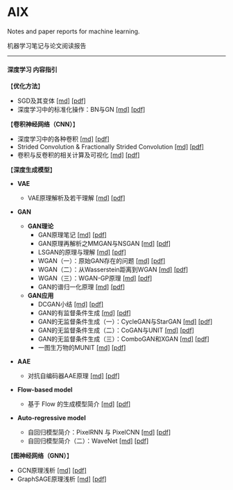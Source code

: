 # AIX
Notes and paper reports for machine learning.

机器学习笔记与论文阅读报告

------

#### 深度学习 内容指引



【**优化方法**】

* SGD及其变体	[[md]](https://github.com/KveinXu/AIX/blob/master/%E6%B7%B1%E5%BA%A6%E5%AD%A6%E4%B9%A0/markdown/SGD%E5%8F%8A%E5%85%B6%E5%8F%98%E4%BD%93.md) [[pdf]](https://github.com/KveinXu/AIX/blob/master/%E6%B7%B1%E5%BA%A6%E5%AD%A6%E4%B9%A0/pdf/SGD%E5%8F%8A%E5%85%B6%E5%8F%98%E4%BD%93.pdf)
* 深度学习中的标准化操作：BN与GN    [[md]](https://github.com/KveinXu/AIX/blob/master/%E6%B7%B1%E5%BA%A6%E5%AD%A6%E4%B9%A0/markdown/%E6%B7%B1%E5%BA%A6%E5%AD%A6%E4%B9%A0%E4%B8%AD%E7%9A%84%E6%A0%87%E5%87%86%E5%8C%96%E6%93%8D%E4%BD%9C_BN%E4%B8%8EGN.md) [[pdf]](https://github.com/KveinXu/AIX/blob/master/%E6%B7%B1%E5%BA%A6%E5%AD%A6%E4%B9%A0/pdf/%E6%B7%B1%E5%BA%A6%E5%AD%A6%E4%B9%A0%E4%B8%AD%E7%9A%84%E6%A0%87%E5%87%86%E5%8C%96%E6%93%8D%E4%BD%9C_BN%E4%B8%8EGN.pdf)



【**卷积神经网络（CNN）**】

* 深度学习中的各种卷积	[[md]](https://github.com/KveinXu/AIX/blob/master/%E6%B7%B1%E5%BA%A6%E5%AD%A6%E4%B9%A0/markdown/%E6%B7%B1%E5%BA%A6%E5%AD%A6%E4%B9%A0%E4%B8%AD%E7%9A%84%E5%90%84%E7%A7%8D%E5%8D%B7%E7%A7%AF.md) [[pdf]](https://github.com/KveinXu/AIX/blob/master/%E6%B7%B1%E5%BA%A6%E5%AD%A6%E4%B9%A0/pdf/%E6%B7%B1%E5%BA%A6%E5%AD%A6%E4%B9%A0%E4%B8%AD%E7%9A%84%E5%90%84%E7%A7%8D%E5%8D%B7%E7%A7%AF.pdf)
* Strided Convolution & Fractionally Strided Convolution   [[md]](https://github.com/KveinXu/AIX/blob/master/%E6%B7%B1%E5%BA%A6%E5%AD%A6%E4%B9%A0/markdown/Strided%20Convolution%20%26%20Fractionally%20Strided%20Convolution.md) [[pdf]](https://github.com/KveinXu/AIX/blob/master/%E6%B7%B1%E5%BA%A6%E5%AD%A6%E4%B9%A0/pdf/Strided%20Convolution%20%26%20Fractionally%20Strided%20Convolution.pdf)
* 卷积与反卷积的相关计算及可视化    [[md]](https://github.com/KveinXu/AIX/blob/master/%E6%B7%B1%E5%BA%A6%E5%AD%A6%E4%B9%A0/markdown/%E5%8D%B7%E7%A7%AF%E4%B8%8E%E5%8F%8D%E5%8D%B7%E7%A7%AF%E7%9A%84%E7%9B%B8%E5%85%B3%E8%AE%A1%E7%AE%97%E5%8F%8A%E5%8F%AF%E8%A7%86%E5%8C%96.md) [[pdf]](https://github.com/KveinXu/AIX/blob/master/%E6%B7%B1%E5%BA%A6%E5%AD%A6%E4%B9%A0/pdf/%E5%8D%B7%E7%A7%AF%E4%B8%8E%E5%8F%8D%E5%8D%B7%E7%A7%AF%E7%9A%84%E7%9B%B8%E5%85%B3%E8%AE%A1%E7%AE%97%E5%8F%8A%E5%8F%AF%E8%A7%86%E5%8C%96.pdf)



【**深度生成模型**】

* **VAE**
  * VAE原理解析及若干理解	[[md]](https://github.com/KveinXu/AIX/blob/master/%E6%B7%B1%E5%BA%A6%E5%AD%A6%E4%B9%A0/markdown/VAE%E5%8E%9F%E7%90%86%E8%A7%A3%E6%9E%90%E5%8F%8A%E8%8B%A5%E5%B9%B2%E7%90%86%E8%A7%A3.md) [[pdf]](https://github.com/KveinXu/AIX/blob/master/%E6%B7%B1%E5%BA%A6%E5%AD%A6%E4%B9%A0/pdf/VAE%E5%8E%9F%E7%90%86%E8%A7%A3%E6%9E%90%E5%8F%8A%E8%8B%A5%E5%B9%B2%E7%90%86%E8%A7%A3.pdf)

* **GAN**
  * **GAN理论**
    * GAN原理笔记	[[md]](https://github.com/KveinXu/AIX/blob/master/%E6%B7%B1%E5%BA%A6%E5%AD%A6%E4%B9%A0/markdown/GAN%E5%8E%9F%E7%90%86%E7%AC%94%E8%AE%B0.md) [[pdf]](https://github.com/KveinXu/AIX/blob/master/%E6%B7%B1%E5%BA%A6%E5%AD%A6%E4%B9%A0/pdf/GAN%E5%8E%9F%E7%90%86%E7%AC%94%E8%AE%B0.pdf)
    * GAN原理再解析之MMGAN与NSGAN    [[md]](https://github.com/KveinXu/AIX/blob/master/%E6%B7%B1%E5%BA%A6%E5%AD%A6%E4%B9%A0/markdown/GAN%E5%8E%9F%E7%90%86%E5%86%8D%E8%A7%A3%E6%9E%90%E4%B9%8BMMGAN%E4%B8%8ENSGAN.md) [[pdf]](https://github.com/KveinXu/AIX/blob/master/%E6%B7%B1%E5%BA%A6%E5%AD%A6%E4%B9%A0/pdf/GAN%E5%8E%9F%E7%90%86%E5%86%8D%E8%A7%A3%E6%9E%90%E4%B9%8BMMGAN%E4%B8%8ENSGAN.pdf)
    * LSGAN的原理与理解    [[md]](https://github.com/KveinXu/AIX/blob/master/%E6%B7%B1%E5%BA%A6%E5%AD%A6%E4%B9%A0/markdown/LSGAN%E7%9A%84%E5%8E%9F%E7%90%86%E4%B8%8E%E7%90%86%E8%A7%A3.md) [[pdf]](https://github.com/KveinXu/AIX/blob/master/%E6%B7%B1%E5%BA%A6%E5%AD%A6%E4%B9%A0/pdf/LSGAN%E7%9A%84%E5%8E%9F%E7%90%86%E4%B8%8E%E7%90%86%E8%A7%A3.pdf)
    * WGAN（一）：原始GAN存在的问题    [[md]](https://github.com/KveinXu/AIX/blob/master/%E6%B7%B1%E5%BA%A6%E5%AD%A6%E4%B9%A0/markdown/WGAN%EF%BC%88%E4%B8%80%EF%BC%89%EF%BC%9A%E5%8E%9F%E5%A7%8BGAN%E5%AD%98%E5%9C%A8%E7%9A%84%E9%97%AE%E9%A2%98.md) [[pdf]](https://github.com/KveinXu/AIX/blob/master/%E6%B7%B1%E5%BA%A6%E5%AD%A6%E4%B9%A0/pdf/WGAN%EF%BC%88%E4%B8%80%EF%BC%89%EF%BC%9A%E5%8E%9F%E5%A7%8BGAN%E5%AD%98%E5%9C%A8%E7%9A%84%E9%97%AE%E9%A2%98.pdf)
    * WGAN（二）：从Wasserstein距离到WGAN    [[md]](https://github.com/KveinXu/AIX/blob/master/%E6%B7%B1%E5%BA%A6%E5%AD%A6%E4%B9%A0/markdown/WGAN%EF%BC%88%E4%BA%8C%EF%BC%89%EF%BC%9A%E4%BB%8EWasserstein%E8%B7%9D%E7%A6%BB%E5%88%B0WGAN.md) [[pdf]](https://github.com/KveinXu/AIX/blob/master/%E6%B7%B1%E5%BA%A6%E5%AD%A6%E4%B9%A0/pdf/WGAN%EF%BC%88%E4%BA%8C%EF%BC%89%EF%BC%9A%E4%BB%8EWasserstein%E8%B7%9D%E7%A6%BB%E5%88%B0WGAN.pdf)
    * WGAN（三）：WGAN-GP原理     [[md]](https://github.com/KveinXu/AIX/blob/master/%E6%B7%B1%E5%BA%A6%E5%AD%A6%E4%B9%A0/markdown/WGAN%EF%BC%88%E4%B8%89%EF%BC%89%EF%BC%9AWGAN-GP%E5%8E%9F%E7%90%86.md) [[pdf]](https://github.com/KveinXu/AIX/blob/master/%E6%B7%B1%E5%BA%A6%E5%AD%A6%E4%B9%A0/pdf/WGAN%EF%BC%88%E4%B8%89%EF%BC%89%EF%BC%9AWGAN-GP%E5%8E%9F%E7%90%86.pdf)
    * GAN的谱归一化原理    [[md]](https://github.com/KveinXu/AIX/blob/master/%E6%B7%B1%E5%BA%A6%E5%AD%A6%E4%B9%A0/markdown/GAN%E7%9A%84%E8%B0%B1%E5%BD%92%E4%B8%80%E5%8C%96%E5%8E%9F%E7%90%86.md) [[pdf]](https://github.com/KveinXu/AIX/blob/master/%E6%B7%B1%E5%BA%A6%E5%AD%A6%E4%B9%A0/pdf/GAN%E7%9A%84%E8%B0%B1%E5%BD%92%E4%B8%80%E5%8C%96%E5%8E%9F%E7%90%86.pdf)
  * **GAN应用**
    * DCGAN小结	[[md]](https://github.com/KveinXu/AIX/blob/master/%E6%B7%B1%E5%BA%A6%E5%AD%A6%E4%B9%A0/markdown/DCGAN%E5%B0%8F%E7%BB%93.md) [[pdf]](https://github.com/KveinXu/AIX/blob/master/%E6%B7%B1%E5%BA%A6%E5%AD%A6%E4%B9%A0/pdf/DCGAN%E5%B0%8F%E7%BB%93.pdf)
    * GAN的有监督条件生成    [[md]](https://github.com/KveinXu/AIX/blob/master/%E6%B7%B1%E5%BA%A6%E5%AD%A6%E4%B9%A0/markdown/GAN%E7%9A%84%E6%9C%89%E7%9B%91%E7%9D%A3%E6%9D%A1%E4%BB%B6%E7%94%9F%E6%88%90.md) [[pdf]](https://github.com/KveinXu/AIX/blob/master/%E6%B7%B1%E5%BA%A6%E5%AD%A6%E4%B9%A0/pdf/GAN%E7%9A%84%E6%9C%89%E7%9B%91%E7%9D%A3%E6%9D%A1%E4%BB%B6%E7%94%9F%E6%88%90.pdf)
    * GAN的无监督条件生成（一）：CycleGAN与StarGAN    [[md]](https://github.com/KveinXu/AIX/blob/master/%E6%B7%B1%E5%BA%A6%E5%AD%A6%E4%B9%A0/markdown/GAN%E7%9A%84%E6%97%A0%E7%9B%91%E7%9D%A3%E6%9D%A1%E4%BB%B6%E7%94%9F%E6%88%90%EF%BC%9ACycleGAN%E4%B8%8EStarGAN.md) [[pdf]](https://github.com/KveinXu/AIX/blob/master/%E6%B7%B1%E5%BA%A6%E5%AD%A6%E4%B9%A0/pdf/GAN%E7%9A%84%E6%97%A0%E7%9B%91%E7%9D%A3%E6%9D%A1%E4%BB%B6%E7%94%9F%E6%88%90%EF%BC%9ACycleGAN%E4%B8%8EStarGAN.pdf)
    * GAN的无监督条件生成（二）：CoGAN与UNIT     [[md]](https://github.com/KveinXu/AIX/blob/master/%E6%B7%B1%E5%BA%A6%E5%AD%A6%E4%B9%A0/markdown/GAN%E7%9A%84%E6%97%A0%E7%9B%91%E7%9D%A3%E6%9D%A1%E4%BB%B6%E7%94%9F%E6%88%90%EF%BC%88%E4%BA%8C%EF%BC%89%EF%BC%9ACoGAN%E4%B8%8EUNIT.md) [[pdf]](https://github.com/KveinXu/AIX/blob/master/%E6%B7%B1%E5%BA%A6%E5%AD%A6%E4%B9%A0/pdf/GAN%E7%9A%84%E6%97%A0%E7%9B%91%E7%9D%A3%E6%9D%A1%E4%BB%B6%E7%94%9F%E6%88%90%EF%BC%88%E4%BA%8C%EF%BC%89%EF%BC%9ACoGAN%E4%B8%8EUNIT.pdf)
    * GAN的无监督条件生成（三）：ComboGAN和XGAN    [[md]](https://github.com/KveinXu/AIX/blob/master/%E6%B7%B1%E5%BA%A6%E5%AD%A6%E4%B9%A0/markdown/GAN%E7%9A%84%E6%97%A0%E7%9B%91%E7%9D%A3%E6%9D%A1%E4%BB%B6%E7%94%9F%E6%88%90%EF%BC%88%E4%B8%89%EF%BC%89%EF%BC%9AComboGAN%E5%92%8CXGAN.md) [[pdf]](https://github.com/KveinXu/AIX/blob/master/%E6%B7%B1%E5%BA%A6%E5%AD%A6%E4%B9%A0/pdf/GAN%E7%9A%84%E6%97%A0%E7%9B%91%E7%9D%A3%E6%9D%A1%E4%BB%B6%E7%94%9F%E6%88%90%EF%BC%88%E4%B8%89%EF%BC%89%EF%BC%9AComboGAN%E5%92%8CXGAN.pdf)
    * 一图生万物的MUNIT    [[md]](https://github.com/KveinXu/AIX/blob/master/%E6%B7%B1%E5%BA%A6%E5%AD%A6%E4%B9%A0/markdown/%E4%B8%80%E5%9B%BE%E7%94%9F%E4%B8%87%E7%89%A9%E7%9A%84MUNIT.md) [[pdf]](https://github.com/KveinXu/AIX/blob/master/%E6%B7%B1%E5%BA%A6%E5%AD%A6%E4%B9%A0/pdf/%E4%B8%80%E5%9B%BE%E7%94%9F%E4%B8%87%E7%89%A9%E7%9A%84MUNIT.pdf)

* **AAE**
  * 对抗自编码器AAE原理	[[md]](https://github.com/KveinXu/AIX/blob/master/%E6%B7%B1%E5%BA%A6%E5%AD%A6%E4%B9%A0/markdown/%E5%AF%B9%E6%8A%97%E8%87%AA%E7%BC%96%E7%A0%81%E5%99%A8AAE%E5%8E%9F%E7%90%86.md) [[pdf]](https://github.com/KveinXu/AIX/blob/master/%E6%B7%B1%E5%BA%A6%E5%AD%A6%E4%B9%A0/pdf/%E5%AF%B9%E6%8A%97%E8%87%AA%E7%BC%96%E7%A0%81%E5%99%A8AAE%E5%8E%9F%E7%90%86.pdf)

* **Flow-based model**
  * 基于 Flow 的生成模型简介	[[md]](https://github.com/KveinXu/AIX/blob/master/%E6%B7%B1%E5%BA%A6%E5%AD%A6%E4%B9%A0/markdown/%E5%9F%BA%E4%BA%8E%20Flow%20%E7%9A%84%E7%94%9F%E6%88%90%E6%A8%A1%E5%9E%8B%E7%AE%80%E4%BB%8B.md#%E5%9F%BA%E4%BA%8E-flow-%E7%9A%84%E7%94%9F%E6%88%90%E6%A8%A1%E5%9E%8B%E7%AE%80%E4%BB%8B) [[pdf]](https://github.com/KveinXu/AIX/blob/master/%E6%B7%B1%E5%BA%A6%E5%AD%A6%E4%B9%A0/pdf/%E5%9F%BA%E4%BA%8E%20Flow%20%E7%9A%84%E7%94%9F%E6%88%90%E6%A8%A1%E5%9E%8B%E7%AE%80%E4%BB%8B.pdf)

* **Auto-regressive model**
  * 自回归模型简介：PixelRNN 与 PixelCNN	[[md]](https://github.com/KveinXu/AIX/blob/master/%E6%B7%B1%E5%BA%A6%E5%AD%A6%E4%B9%A0/markdown/%E8%87%AA%E5%9B%9E%E5%BD%92%E6%A8%A1%E5%9E%8B%E7%AE%80%E4%BB%8B_PixelRNN%20%E4%B8%8E%20PixelCNN.md) [[pdf]](https://github.com/KveinXu/AIX/blob/master/%E6%B7%B1%E5%BA%A6%E5%AD%A6%E4%B9%A0/pdf/%E8%87%AA%E5%9B%9E%E5%BD%92%E6%A8%A1%E5%9E%8B%E7%AE%80%E4%BB%8B_PixelRNN%20%E4%B8%8E%20PixelCNN.pdf)
  * 自回归模型简介（二）：WaveNet     [[md]](https://github.com/KveinXu/AIX/blob/master/%E6%B7%B1%E5%BA%A6%E5%AD%A6%E4%B9%A0/markdown/%E8%87%AA%E5%9B%9E%E5%BD%92%E6%A8%A1%E5%9E%8B%E7%AE%80%E4%BB%8B%E4%BA%8C_WaveNet.md) [[pdf]](https://github.com/KveinXu/AIX/blob/master/%E6%B7%B1%E5%BA%A6%E5%AD%A6%E4%B9%A0/pdf/%E8%87%AA%E5%9B%9E%E5%BD%92%E6%A8%A1%E5%9E%8B%E7%AE%80%E4%BB%8B%E4%BA%8C_WaveNet.pdf)
 
【**图神经网络（GNN）**】
* GCN原理浅析 [[md]](https://github.com/KveinXu/AIX/blob/master/%E6%B7%B1%E5%BA%A6%E5%AD%A6%E4%B9%A0/markdown/GCN%E5%8E%9F%E7%90%86%E6%B5%85%E6%9E%90.md) [[pdf]](https://github.com/KveinXu/AIX/blob/master/%E6%B7%B1%E5%BA%A6%E5%AD%A6%E4%B9%A0/pdf/GCN%E5%8E%9F%E7%90%86%E6%B5%85%E6%9E%90.pdf)
* GraphSAGE原理浅析 [[md]](https://github.com/KveinXu/AIX/blob/master/%E6%B7%B1%E5%BA%A6%E5%AD%A6%E4%B9%A0/markdown/GraphSAGE%E5%8E%9F%E7%90%86%E6%B5%85%E6%9E%90.md) [[pdf]](https://github.com/KveinXu/AIX/blob/master/%E6%B7%B1%E5%BA%A6%E5%AD%A6%E4%B9%A0/pdf/GraphSAGE%E5%8E%9F%E7%90%86%E6%B5%85%E6%9E%90.pdf)
